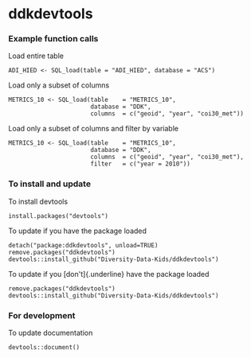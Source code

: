 # ddkdevtools

### Example function calls

Load entire table

```{r}
ADI_HIED <- SQL_load(table = "ADI_HIED", database = "ACS")
```

Load only a subset of columns

```{r}
METRICS_10 <- SQL_load(table    = "METRICS_10",
                       database = "DDK",
                       columns  = c("geoid", "year", "coi30_met"))
```

Load only a subset of columns and filter by variable

```{r}
METRICS_10 <- SQL_load(table    = "METRICS_10",
                       database = "DDK",
                       columns  = c("geoid", "year", "coi30_met"),
                       filter   = c("year = 2010"))
```

### To install and update

To install devtools

```{r}
install.packages("devtools")
```

To update if you have the package loaded

```{r}
detach("package:ddkdevtools", unload=TRUE)
remove.packages("ddkdevtools")
devtools::install_github("Diversity-Data-Kids/ddkdevtools")
```

To update if you [don't]{.underline} have the package loaded

```{r}
remove.packages("ddkdevtools")
devtools::install_github("Diversity-Data-Kids/ddkdevtools")
```

### For development

To update documentation

```{r}
devtools::document()
```
